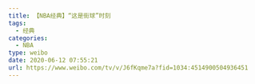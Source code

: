 ```yaml
---
title: 【NBA经典】“这是街球”时刻
tags:
  - 经典
categories:
  - NBA
type: weibo
date: 2020-06-12 07:55:21
url: https://www.weibo.com/tv/v/J6fKqme7a?fid=1034:4514900504936451
---
```


<!-- more -->